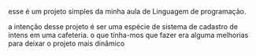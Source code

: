 esse é um projeto simples da minha aula de Linguagem de programação.

a intenção desse projeto é ser uma espécie de sistema de cadastro de intens em uma cafeteria.
o que tínha-mos que fazer era alguma melhorias para deixar o projeto mais dinâmico